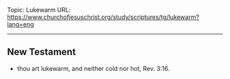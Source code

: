 Topic: Lukewarm
URL: https://www.churchofjesuschrist.org/study/scriptures/tg/lukewarm?lang=eng

---

## New Testament

- thou art lukewarm, and neither cold nor hot, Rev. 3:16.

